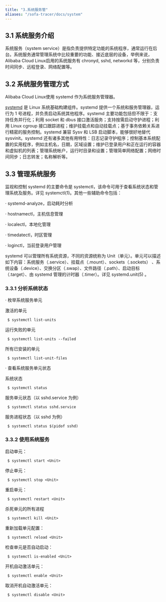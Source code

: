 ```yaml
---
title: "3.系统服务管"
aliases: "/sofa-tracer/docs/system"
---
```


## 3.1 系统服务介绍

系统服务（system service）是指负责提供特定功能的系统程序，通常运行在后台。系统服务通常管理系统中比较重要的功能、接近底层的设备，举例来说，Alibaba Cloud Linux启用的系统服务有 chronyd, sshd, networkd 等，分别负责时间同步、远程登录、网络配置等。

## 3.2 系统服务管理方式

Alibaba Cloud Linux使用 systemd 作为系统服务管理器。

[systemd](https://freedesktop.org/wiki/Software/systemd/) 是 Linux 系统基础构建组件。systemd 提供一个系统和服务管理器，运行为 1 号进程，并负责启动系统其他程序。systemd 主要功能包括但不限于：支持任务并行化；利用 socket 和 dbus 接口激活服务；支持按需启动守护进程；利用 Linux cgroup 接口跟踪进程；维护挂载点和自动挂载点；基于事务依赖关系进行精密的服务控制。systemd 兼容 Sysv 和 LSB 启动脚本，能够很好地替代 sysvinit。systemd 还有诸多其他有用特性：日志记录守护程序；控制基本系统配置的实用程序，例如主机名，日期，区域设置；维护已登录用户和正在运行的容器和虚拟机的列表；管理系统帐户，运行时目录和设置；管理简单网络配置；网络时间同步；日志转发；名称解析等。

## 3.3 管理系统服务

监视和控制 systemd 的主要命令是 systemctl，该命令可用于查看系统状态和管理系统及服务。详见 systemctl(1)。其他一些辅助命令包括：

·    systemd-analyze，启动耗时分析

·    hostnamectl，主机信息管理

·    localectl，本地化管理

·    timedatectl，时区管理

·    loginctl，当前登录用户管理

systemd 可以管理所有系统资源，不同的资源统称为 Unit（单元）。单元可以描述如下内容：系统服务（.service）、挂载点（.mount）、sockets（.sockets） 、系统设备（.device）、交换分区（.swap）、文件路径（.path）、启动目标（.target）、由 systemd 管理的计时器（.timer）。详见 systemd.unit(5) 。

### 3.3.1 分析系统状态

·    枚举系统服务单元

激活的单元

```
 $ systemctl list-units
```



运行失败的单元

```
 $ systemctl list-units --failed
```



所有已安装的单元

```
 $ systemctl list-unit-files
```

·    查看系统服务单元状态

系统状态

```
 $ systemctl status
```



服务单元状态（以 sshd.service 为例）

```
 $ systemctl status sshd.service
```



服务进程状态（以 sshd 为例）

```
 $ systemctl status $(pidof sshd)
```



### 3.3.2 使用系统服务

启动单元：

```
 $ systemctl start <Unit>
```



停止单元：

```
 $ systemctl stop <Unit>
```

 

重启单元：

```
 $ systemctl restart <Unit>
```



杀死单元的所有进程

```
 $ systemctl kill <Unit>
```



重新加载单元配置：

```
 $ systemctl reload <Unit>
```



检查单元是否自动启动：

```
 $ systemctl is-enabled <Unit>
```



开机自动激活单元：

```
 $ systemctl enable <Unit>
```



取消开机自动激活单元：

```
 $ systemctl disable <Unit>
```

 
